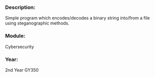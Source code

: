 ### Description: 
Simple program which encodes/decodes a binary string into/from a file using steganographic methods. 

### Module: 
Cybersecurity

### Year: 
2nd Year GY350